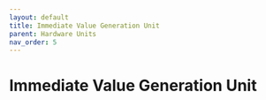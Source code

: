 ```yaml
---
layout: default
title: Immediate Value Generation Unit
parent: Hardware Units
nav_order: 5
---
```


# Immediate Value Generation Unit
